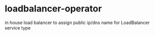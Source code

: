 # loadbalancer-operator
in house load balancer to assign public ip/dns name for LoadBalancer service type
